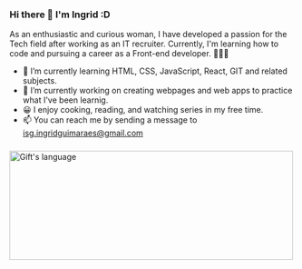### Hi there 👋 I'm Ingrid :D

As an enthusiastic and curious woman, I have developed a passion for the Tech field after working as an IT recruiter.
Currently, I'm learning how to code and pursuing a career as a Front-end developer. 👩🏻‍💻

- 🌱 I’m currently learning HTML, CSS, JavaScript, React, GIT and related subjects.
- 🔭 I’m currently working on creating webpages and web apps to practice what I've been learnig. 
- 😀 I enjoy cooking, reading, and watching series in my free time.
- 📫 You can reach me by sending a message to isg.ingridguimaraes@gmail.com


 ###
 <div>
<img align="center" src="https://github-readme-stats-git-masterrstaa-rickstaa.vercel.app/api/top-langs/?username=ingridgsi&langs_count=10&show_icons=true&locale=en&layout=compact&theme=light" alt="Gift's language" height="192px"  width="500px"/>
</div>


